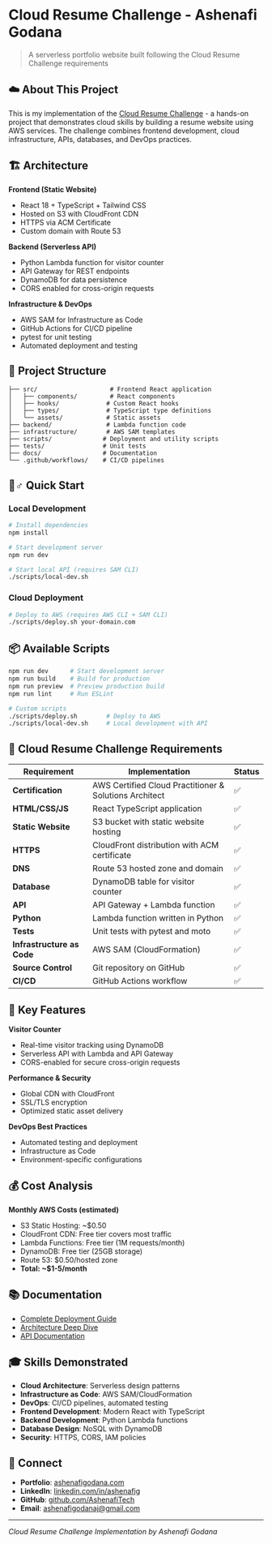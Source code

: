 # Cloud Resume Challenge - Ashenafi Godana

> A serverless portfolio website built following the Cloud Resume Challenge requirements

## ☁️ About This Project

This is my implementation of the [Cloud Resume Challenge](https://cloudresumechallenge.dev/) - a hands-on project that demonstrates cloud skills by building a resume website using AWS services. The challenge combines frontend development, cloud infrastructure, APIs, databases, and DevOps practices.

## 🏗️ Architecture

**Frontend (Static Website)**
- React 18 + TypeScript + Tailwind CSS
- Hosted on S3 with CloudFront CDN
- HTTPS via ACM Certificate
- Custom domain with Route 53

**Backend (Serverless API)**
- Python Lambda function for visitor counter
- API Gateway for REST endpoints
- DynamoDB for data persistence
- CORS enabled for cross-origin requests

**Infrastructure & DevOps**
- AWS SAM for Infrastructure as Code
- GitHub Actions for CI/CD pipeline
- pytest for unit testing
- Automated deployment and testing

## 📁 Project Structure

```
├── src/                    # Frontend React application
│   ├── components/         # React components
│   ├── hooks/             # Custom React hooks
│   ├── types/             # TypeScript type definitions
│   └── assets/            # Static assets
├── backend/               # Lambda function code
├── infrastructure/        # AWS SAM templates
├── scripts/              # Deployment and utility scripts
├── tests/                # Unit tests
├── docs/                 # Documentation
└── .github/workflows/    # CI/CD pipelines
```

## 🏃♂️ Quick Start

### Local Development
```bash
# Install dependencies
npm install

# Start development server
npm run dev

# Start local API (requires SAM CLI)
./scripts/local-dev.sh
```

### Cloud Deployment
```bash
# Deploy to AWS (requires AWS CLI + SAM CLI)
./scripts/deploy.sh your-domain.com
```

## 📦 Available Scripts

```bash
npm run dev      # Start development server
npm run build    # Build for production
npm run preview  # Preview production build
npm run lint     # Run ESLint

# Custom scripts
./scripts/deploy.sh        # Deploy to AWS
./scripts/local-dev.sh     # Local development with API
```

## 🎯 Cloud Resume Challenge Requirements

| Requirement | Implementation | Status |
|-------------|----------------|--------|
| **Certification** | AWS Certified Cloud Practitioner & Solutions Architect | ✅ |
| **HTML/CSS/JS** | React TypeScript application | ✅ |
| **Static Website** | S3 bucket with static website hosting | ✅ |
| **HTTPS** | CloudFront distribution with ACM certificate | ✅ |
| **DNS** | Route 53 hosted zone and domain | ✅ |
| **Database** | DynamoDB table for visitor counter | ✅ |
| **API** | API Gateway + Lambda function | ✅ |
| **Python** | Lambda function written in Python | ✅ |
| **Tests** | Unit tests with pytest and moto | ✅ |
| **Infrastructure as Code** | AWS SAM (CloudFormation) | ✅ |
| **Source Control** | Git repository on GitHub | ✅ |
| **CI/CD** | GitHub Actions workflow | ✅ |

## 🚀 Key Features

**Visitor Counter**
- Real-time visitor tracking using DynamoDB
- Serverless API with Lambda and API Gateway
- CORS-enabled for secure cross-origin requests

**Performance & Security**
- Global CDN with CloudFront
- SSL/TLS encryption
- Optimized static asset delivery

**DevOps Best Practices**
- Automated testing and deployment
- Infrastructure as Code
- Environment-specific configurations

## 💰 Cost Analysis

**Monthly AWS Costs (estimated)**
- S3 Static Hosting: ~$0.50
- CloudFront CDN: Free tier covers most traffic
- Lambda Functions: Free tier (1M requests/month)
- DynamoDB: Free tier (25GB storage)
- Route 53: $0.50/hosted zone
- **Total: ~$1-5/month**

## 📚 Documentation

- [Complete Deployment Guide](docs/DEPLOYMENT.md)
- [Architecture Deep Dive](docs/ARCHITECTURE.md)
- [API Documentation](backend/README.md)

## 🎓 Skills Demonstrated

- **Cloud Architecture**: Serverless design patterns
- **Infrastructure as Code**: AWS SAM/CloudFormation
- **DevOps**: CI/CD pipelines, automated testing
- **Frontend Development**: Modern React with TypeScript
- **Backend Development**: Python Lambda functions
- **Database Design**: NoSQL with DynamoDB
- **Security**: HTTPS, CORS, IAM policies

## 📧 Connect

- **Portfolio**: [ashenafigodana.com](https://ashenafigodana.com)
- **LinkedIn**: [linkedin.com/in/ashenafig](https://linkedin.com/in/ashenafig)
- **GitHub**: [github.com/AshenafiTech](https://github.com/AshenafiTech)
- **Email**: ashenafigodanaj@gmail.com

---

*Cloud Resume Challenge Implementation by Ashenafi Godana*